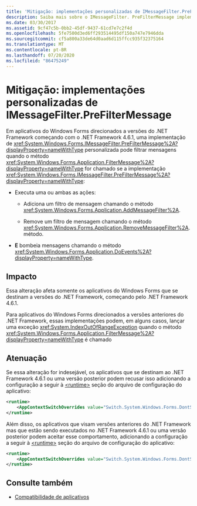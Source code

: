 ```yaml
---
title: 'Mitigação: implementações personalizadas de IMessageFilter.PreFilterMessage'
description: Saiba mais sobre o IMessageFilter. PreFilterMessage implementação personalizado incluído em aplicativos Windows Forms que visam .NET Framework 4.6.1 e posterior.
ms.date: 03/30/2017
ms.assetid: 9cf47c5b-0bb2-45df-9437-61cd7e7c2f4d
ms.openlocfilehash: 5fe7500d3ed6ff293514495df150a747e7946dda
ms.sourcegitcommit: cf5a800a33de64d0aad6d115ffcc935f32375164
ms.translationtype: MT
ms.contentlocale: pt-BR
ms.lasthandoff: 07/20/2020
ms.locfileid: "86475249"
---
```

# <a name="mitigation-custom-imessagefilterprefiltermessage-implementations"></a>Mitigação: implementações personalizadas de IMessageFilter.PreFilterMessage

Em aplicativos do Windows Forms direcionados a versões do .NET Framework começando com o .NET Framework 4.6.1, uma implementação de <xref:System.Windows.Forms.IMessageFilter.PreFilterMessage%2A?displayProperty=nameWithType> personalizada pode filtrar mensagens quando o método <xref:System.Windows.Forms.Application.FilterMessage%2A?displayProperty=nameWithType> for chamado se a implementação <xref:System.Windows.Forms.IMessageFilter.PreFilterMessage%2A?displayProperty=nameWithType>:

- Executa uma ou ambas as ações:

  - Adiciona um filtro de mensagem chamando o método <xref:System.Windows.Forms.Application.AddMessageFilter%2A>.

  - Remove um filtro de mensagem chamando o método <xref:System.Windows.Forms.Application.RemoveMessageFilter%2A>. método.

- **E** bombeia mensagens chamando o método <xref:System.Windows.Forms.Application.DoEvents%2A?displayProperty=nameWithType>.

## <a name="impact"></a>Impacto

Essa alteração afeta somente os aplicativos do Windows Forms que se destinam a versões do .NET Framework, começando pelo .NET Framework 4.6.1.

Para aplicativos do Windows Forms direcionados a versões anteriores do .NET Framework, essas implementações podem, em alguns casos, lançar uma exceção <xref:System.IndexOutOfRangeException> quando o método <xref:System.Windows.Forms.Application.FilterMessage%2A?displayProperty=nameWithType> é chamado

## <a name="mitigation"></a>Atenuação

Se essa alteração for indesejável, os aplicativos que se destinam ao .NET Framework 4.6.1 ou uma versão posterior podem recusar isso adicionando a configuração a seguir à [\<runtime>](../configure-apps/file-schema/runtime/runtime-element.md) seção do arquivo de configuração do aplicativo:

```xml
<runtime>
    <AppContextSwitchOverrides value="Switch.System.Windows.Forms.DontSupportReentrantFilterMessage=true" />
</runtime>
```

Além disso, os aplicativos que visam versões anteriores do .NET Framework mas que estão sendo executados no .NET Framework 4.6.1 ou uma versão posterior podem aceitar esse comportamento, adicionando a configuração a seguir à [\<runtime>](../configure-apps/file-schema/runtime/runtime-element.md) seção do arquivo de configuração do aplicativo:

```xml
<runtime>
    <AppContextSwitchOverrides value="Switch.System.Windows.Forms.DontSupportReentrantFilterMessage=false" />
</runtime>
```

## <a name="see-also"></a>Consulte também

- [Compatibilidade de aplicativos](application-compatibility.md)
